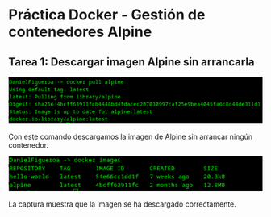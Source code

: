 # Práctica Docker - Gestión de contenedores Alpine

## Tarea 1: Descargar imagen Alpine sin arrancarla

![MaquinaDescargarSinArrancar](img.png)

Con este comando descargamos la imagen de Alpine sin arrancar ningún contenedor.

![imagenes](img_1.png)

La captura muestra que la imagen se ha descargado correctamente.


